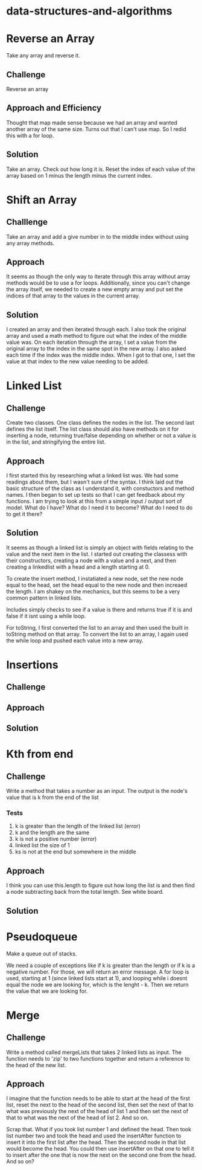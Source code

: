 # data-structures-and-algorithms

# Reverse an Array
Take any array and reverse it.

## Challenge
Reverse an array

## Approach and Efficiency
Thought that map made sense because we had an array and wanted another array of the same size. Turns out that I can't use map. So I redid this with a for loop.

## Solution
Take an array. Check out how long it is. Reset the index of each value of the array based on 1 minus the length minus the current index.

# Shift an Array

## Challlenge
Take an array and add a give number in to the middle index without using any array methods.

## Approach
It seems as though the only way to iterate through this array without array methods would be to use a for loops. Additionally, since you can't change the array itself, we needed to create a new empty array and put set the indices of that array to the values in the current array.

## Solution
I created an array and then iterated through each. I also took the original array and used a math method to figure out what the index of the middle value was. On each iteration through the array, I set a value from the original array to the index in the same spot in the new array. I also asked each time if the index was the middle index. When I got to that one, I set the value at that index to the new value needing to be added.

# Linked List

## Challenge
Create two classes. One class defines the nodes in the list. The second last defines the list itself. The list class should also have methods on it for inserting a node, returning true/false depending on whether or not a value is in the list, and stringifying the entire list.

## Approach
I first started this by researching what a linked list was. We had some readings about them, but I wasn't sure of the syntax. I think laid out the basic structure of the class as I understand it, with constuctors and method names. I then began to set up tests so that I can get feedback about my functions. I am trying to look at this from a simple input / output sort of model. What do I have? What do I need it to become? What do I need to do to get it there?



## Solution
It seems as though a linked list is simply an object with fields relating to the value and the next item in the list. I started out creating the classess with their constructors, creating a node with a value and a next, and then creating a linkedlist with a head and a length starting at 0.

To create the insert method, I instatiated a new node, set the new node equal to the head, set the head equal to the new node and then increaed the length. I am shakey on the mechanics, but this seems to be a very common pattern in linked lists.

Includes simply checks to see if a value is there and returns true if it is and false if it isnt using a while loop.

For toString, I first converted the list to an array and then used the built in toString method on that array. To convert the list to an array, I again used the while loop and pushed each value into a new array.

# Insertions

## Challenge

## Approach

## Solution

# Kth from end

## Challenge
Write a method that takes a number as an input. The output is the node's value that is k from the end of the list

### Tests
1. k is greater than the length of the linked list (error)
2. k and the length are the same
3. k is not a positive number (error)
4. linked list the size of 1
5. ks is not at the end but somewhere in the middle

## Approach
I think you can use this.length to figure out how long the list is and then find a node subtracting back from the total length. See white board.


## Solution


# Pseudoqueue
Make a queue out of stacks.

We need a couple of exceptions like if k is greater than the length or if k is a negative number. For those, we will return an error message. A for loop is used, starting at 1 (since linked lists start at 1), and looping while i doesnt equal the node we are looking for, which is the lenght - k. Then we return the value that we are looking for.

# Merge

## Challenge
Write a method called mergeLists that takes 2 linked lists as input. The function needs to 'zip' to two functions together and return a reference to the head of the new list.

## Approach
I imagine that the function needs to be able to start at the head of the first list, reset the next to the head of the second list, then set the next of that to what was previously the next of the head of list 1 and then set the next of that to what was the next of the head of list 2. And so on.

Scrap that. What if you took list number 1 and defined the head. Then took list number two and took the head and used the insertAfter function to insert it into the first list after the head. Then the second node in that list would become the head. You could then use insertAfter on that one to tell it to insert after the one that is now the next on the second one from the head. And so on?



